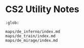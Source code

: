 # CS2 Utility Notes


```{toctree}
:glob:

maps/de_inferno/index.md
maps/de_train/index.md
maps/de_mirage/index.md

```